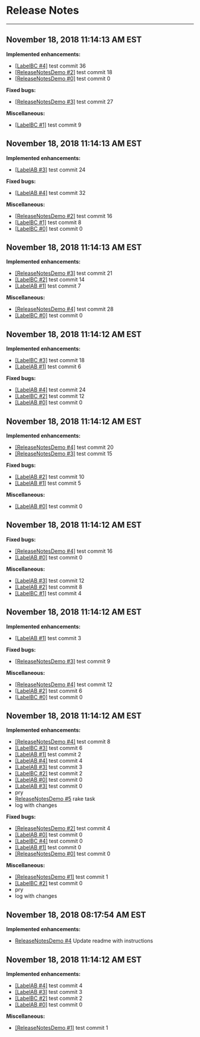 # Release Notes
----------------------

## November 18, 2018 11:14:13 AM EST

**Implemented enhancements:**

- [[LabelBC #4]](https:\/\/label-bc\/projects) test commit 36 
- [[ReleaseNotesDemo #2]](https:\/\/release-notes-demo\/projects) test commit 18 
- [[ReleaseNotesDemo #0]](https:\/\/release-notes-demo\/projects) test commit 0

**Fixed bugs:**

- [[ReleaseNotesDemo #3]](https:\/\/release-notes-demo\/projects) test commit 27

**Miscellaneous:**

- [[LabelBC #1]](https:\/\/label-bc\/projects) test commit 9


## November 18, 2018 11:14:13 AM EST

**Implemented enhancements:**

- [[LabelAB #3]](https:\/\/label-ab\/projects) test commit 24

**Fixed bugs:**

- [[LabelAB #4]](https:\/\/label-ab\/projects) test commit 32

**Miscellaneous:**

- [[ReleaseNotesDemo #2]](https:\/\/release-notes-demo\/projects) test commit 16 
- [[LabelBC #1]](https:\/\/label-bc\/projects) test commit 8 
- [[LabelBC #0]](https:\/\/label-bc\/projects) test commit 0


## November 18, 2018 11:14:13 AM EST

**Implemented enhancements:**

- [[ReleaseNotesDemo #3]](https:\/\/release-notes-demo\/projects) test commit 21 
- [[LabelBC #2]](https:\/\/label-bc\/projects) test commit 14 
- [[LabelAB #1]](https:\/\/label-ab\/projects) test commit 7

**Miscellaneous:**

- [[ReleaseNotesDemo #4]](https:\/\/release-notes-demo\/projects) test commit 28 
- [[LabelBC #0]](https:\/\/label-bc\/projects) test commit 0


## November 18, 2018 11:14:12 AM EST

**Implemented enhancements:**

- [[LabelBC #3]](https:\/\/label-bc\/projects) test commit 18 
- [[LabelAB #1]](https:\/\/label-ab\/projects) test commit 6

**Fixed bugs:**

- [[LabelAB #4]](https:\/\/label-ab\/projects) test commit 24 
- [[LabelBC #2]](https:\/\/label-bc\/projects) test commit 12 
- [[LabelAB #0]](https:\/\/label-ab\/projects) test commit 0


## November 18, 2018 11:14:12 AM EST

**Implemented enhancements:**

- [[ReleaseNotesDemo #4]](https:\/\/release-notes-demo\/projects) test commit 20 
- [[ReleaseNotesDemo #3]](https:\/\/release-notes-demo\/projects) test commit 15

**Fixed bugs:**

- [[LabelAB #2]](https:\/\/label-ab\/projects) test commit 10 
- [[LabelAB #1]](https:\/\/label-ab\/projects) test commit 5

**Miscellaneous:**

- [[LabelAB #0]](https:\/\/label-ab\/projects) test commit 0


## November 18, 2018 11:14:12 AM EST

**Fixed bugs:**

- [[ReleaseNotesDemo #4]](https:\/\/release-notes-demo\/projects) test commit 16 
- [[LabelAB #0]](https:\/\/label-ab\/projects) test commit 0

**Miscellaneous:**

- [[LabelAB #3]](https:\/\/label-ab\/projects) test commit 12 
- [[LabelAB #2]](https:\/\/label-ab\/projects) test commit 8 
- [[LabelBC #1]](https:\/\/label-bc\/projects) test commit 4


## November 18, 2018 11:14:12 AM EST

**Implemented enhancements:**

- [[LabelAB #1]](https:\/\/label-ab\/projects) test commit 3

**Fixed bugs:**

- [[ReleaseNotesDemo #3]](https:\/\/release-notes-demo\/projects) test commit 9

**Miscellaneous:**

- [[ReleaseNotesDemo #4]](https:\/\/release-notes-demo\/projects) test commit 12 
- [[LabelAB #2]](https:\/\/label-ab\/projects) test commit 6 
- [[LabelBC #0]](https:\/\/label-bc\/projects) test commit 0


## November 18, 2018 11:14:12 AM EST

**Implemented enhancements:**

- [[ReleaseNotesDemo #4]](https:\/\/release-notes-demo\/projects) test commit 8 
- [[LabelBC #3]](https:\/\/label-bc\/projects) test commit 6 
- [[LabelAB #1]](https:\/\/label-ab\/projects) test commit 2 
- [[LabelAB #4]](https:\/\/label-ab\/projects) test commit 4 
- [[LabelAB #3]](https:\/\/label-ab\/projects) test commit 3 
- [[LabelBC #2]](https:\/\/label-bc\/projects) test commit 2 
- [[LabelAB #0]](https:\/\/label-ab\/projects) test commit 0 
- [[LabelAB #3]](https:\/\/label-ab\/projects) test commit 0 
-  pry 
- [ReleaseNotesDemo #5](https:\/\/release-notes-demo\/projects)  rake task 
-  log with changes

**Fixed bugs:**

- [[ReleaseNotesDemo #2]](https:\/\/release-notes-demo\/projects) test commit 4 
- [[LabelAB #0]](https:\/\/label-ab\/projects) test commit 0 
- [[LabelBC #4]](https:\/\/label-bc\/projects) test commit 0 
- [[LabelAB #1]](https:\/\/label-ab\/projects) test commit 0 
- [[ReleaseNotesDemo #0]](https:\/\/release-notes-demo\/projects) test commit 0

**Miscellaneous:**

- [[ReleaseNotesDemo #1]](https:\/\/release-notes-demo\/projects) test commit 1 
- [[LabelBC #2]](https:\/\/label-bc\/projects) test commit 0 
-  pry 
-  log with changes


## November 18, 2018 08:17:54 AM EST

**Implemented enhancements:**

- [ReleaseNotesDemo #4](https:\/\/release-notes-demo\/projects) Update readme with instructions


## November 18, 2018 11:14:12 AM EST

**Implemented enhancements:**

- [[LabelAB #4]](https:\/\/label-ab\/projects) test commit 4 
- [[LabelAB #3]](https:\/\/label-ab\/projects) test commit 3 
- [[LabelBC #2]](https:\/\/label-bc\/projects) test commit 2 
- [[LabelAB #0]](https:\/\/label-ab\/projects) test commit 0

**Miscellaneous:**

- [[ReleaseNotesDemo #1]](https:\/\/release-notes-demo\/projects) test commit 1
